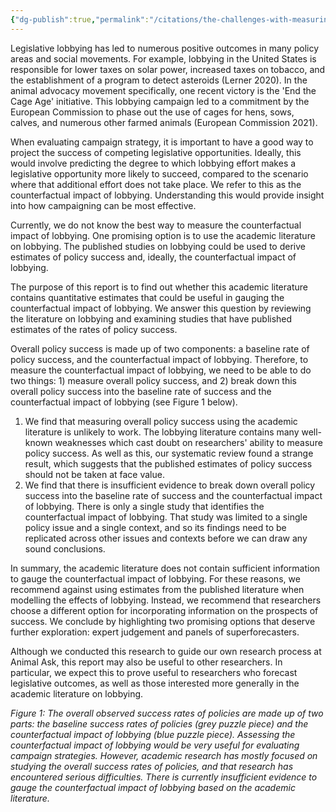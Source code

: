 ```yaml
---
{"dg-publish":true,"permalink":"/citations/the-challenges-with-measuring-the-impact-of-lobbying-animal-ask/","created":"2025-10-23T17:42:46.451+01:00","updated":"2025-10-23T17:42:46.454+01:00"}
---
```


Legislative lobbying has led to numerous positive outcomes in many policy areas and social movements. For example, lobbying in the United States is responsible for lower taxes on solar power, increased taxes on tobacco, and the establishment of a program to detect asteroids (Lerner 2020). In the animal advocacy movement specifically, one recent victory is the 'End the Cage Age' initiative. This lobbying campaign led to a commitment by the European Commission to phase out the use of cages for hens, sows, calves, and numerous other farmed animals (European Commission 2021).

When evaluating campaign strategy, it is important to have a good way to project the success of competing legislative opportunities. Ideally, this would involve predicting the degree to which lobbying effort makes a legislative opportunity more likely to succeed, compared to the scenario where that additional effort does not take place. We refer to this as the counterfactual impact of lobbying. Understanding this would provide insight into how campaigning can be most effective.

Currently, we do not know the best way to measure the counterfactual impact of lobbying. One promising option is to use the academic literature on lobbying. The published studies on lobbying could be used to derive estimates of policy success and, ideally, the counterfactual impact of lobbying.

The purpose of this report is to find out whether this academic literature contains quantitative estimates that could be useful in gauging the counterfactual impact of lobbying. We answer this question by reviewing the literature on lobbying and examining studies that have published estimates of the rates of policy success.

Overall policy success is made up of two components: a baseline rate of policy success, and the counterfactual impact of lobbying. Therefore, to measure the counterfactual impact of lobbying, we need to be able to do two things: 1) measure overall policy success, and 2) break down this overall policy success into the baseline rate of success and the counterfactual impact of lobbying (see Figure 1 below).

1. We find that measuring overall policy success using the academic literature is unlikely to work. The lobbying literature contains many well-known weaknesses which cast doubt on researchers' ability to measure policy success. As well as this, our systematic review found a strange result, which suggests that the published estimates of policy success should not be taken at face value.
2. We find that there is insufficient evidence to break down overall policy success into the baseline rate of success and the counterfactual impact of lobbying. There is only a single study that identifies the counterfactual impact of lobbying. That study was limited to a single policy issue and a single context, and so its findings need to be replicated across other issues and contexts before we can draw any sound conclusions.

In summary, the academic literature does not contain sufficient information to gauge the counterfactual impact of lobbying. For these reasons, we recommend against using estimates from the published literature when modelling the effects of lobbying. Instead, we recommend that researchers choose a different option for incorporating information on the prospects of success. We conclude by highlighting two promising options that deserve further exploration: expert judgement and panels of superforecasters.

Although we conducted this research to guide our own research process at Animal Ask, this report may also be useful to other researchers. In particular, we expect this to prove useful to researchers who forecast legislative outcomes, as well as those interested more generally in the academic literature on lobbying.

*Figure 1: The overall observed success rates of policies are made up of two parts: the baseline success rates of policies (grey puzzle piece) and the counterfactual impact of lobbying (blue puzzle piece). Assessing the counterfactual impact of lobbying would be very useful for evaluating campaign strategies. However, academic research has mostly focused on studying the overall success rates of policies, and that research has encountered serious difficulties. There is currently insufficient evidence to gauge the counterfactual impact of lobbying based on the academic literature.*